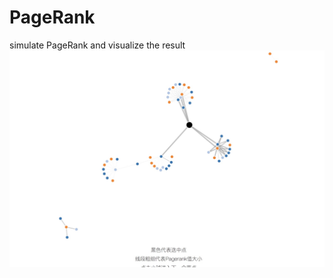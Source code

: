 # PageRank
simulate PageRank and visualize the result
![alt text](https://github.com/knightcnbj/PageRank/blob/master/fullsizeoutput_1e25.jpeg)
